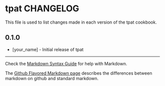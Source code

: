 # tpat CHANGELOG

This file is used to list changes made in each version of the tpat cookbook.

## 0.1.0
- [your_name] - Initial release of tpat

- - -
Check the [Markdown Syntax Guide](http://daringfireball.net/projects/markdown/syntax) for help with Markdown.

The [Github Flavored Markdown page](http://github.github.com/github-flavored-markdown/) describes the differences between markdown on github and standard markdown.
